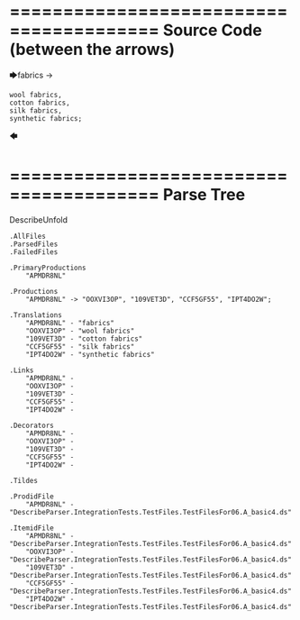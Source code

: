 ========================================
Source Code (between the arrows)
========================================

🡆fabrics ->

    wool fabrics,
    cotton fabrics,
    silk fabrics,
    synthetic fabrics;
🡄

========================================
Parse Tree
========================================
DescribeUnfold

    .AllFiles
    .ParsedFiles
    .FailedFiles

    .PrimaryProductions
        "APMDR8NL" 

    .Productions
        "APMDR8NL" -> "OOXVI3OP", "109VET3D", "CCF5GF55", "IPT4DO2W";

    .Translations
        "APMDR8NL" - "fabrics"
        "OOXVI3OP" - "wool fabrics"
        "109VET3D" - "cotton fabrics"
        "CCF5GF55" - "silk fabrics"
        "IPT4DO2W" - "synthetic fabrics"

    .Links
        "APMDR8NL" - 
        "OOXVI3OP" - 
        "109VET3D" - 
        "CCF5GF55" - 
        "IPT4DO2W" - 

    .Decorators
        "APMDR8NL" - 
        "OOXVI3OP" - 
        "109VET3D" - 
        "CCF5GF55" - 
        "IPT4DO2W" - 

    .Tildes

    .ProdidFile
        "APMDR8NL" - "DescribeParser.IntegrationTests.TestFiles.TestFilesFor06.A_basic4.ds"

    .ItemidFile
        "APMDR8NL" - "DescribeParser.IntegrationTests.TestFiles.TestFilesFor06.A_basic4.ds"
        "OOXVI3OP" - "DescribeParser.IntegrationTests.TestFiles.TestFilesFor06.A_basic4.ds"
        "109VET3D" - "DescribeParser.IntegrationTests.TestFiles.TestFilesFor06.A_basic4.ds"
        "CCF5GF55" - "DescribeParser.IntegrationTests.TestFiles.TestFilesFor06.A_basic4.ds"
        "IPT4DO2W" - "DescribeParser.IntegrationTests.TestFiles.TestFilesFor06.A_basic4.ds"

